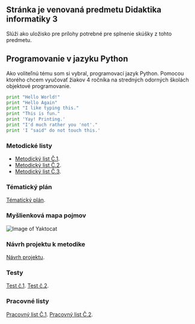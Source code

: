 ## Stránka je venovaná predmetu Didaktika informatiky 3

Slúži ako uložisko pre prílohy potrebné pre splnenie skúšky z tohto predmetu.


## Programovanie v jazyku Python

Ako voliteľnú tému som si vybral, programovací jazyk Python. Pomocou ktorého chcem vyučovať žiakov 4 ročníka na stredných odorných školách objektové programovanie.

```python
print "Hello World!"
print "Hello Again"
print "I like typing this."
print "This is fun."
print 'Yay! Printing.'
print "I'd much rather you 'not'."
print 'I "said" do not touch this.'

```

### Metodické listy

* [Metodický list Č.1](files/metodicky_list_python_01.pdf).
* [Metodický list Č.2](files/metodicky_list_python_02.pdf).
* [Metodický list Č.3](files/metodicky_list_python_03.pdf).

### Tématický plán

[Tématický plán](files/Matkulcik-tematický-plán.pdf).

### Myšlienková mapa pojmov

![Image of Yaktocat](https://octodex.github.com/images/yaktocat.png)

### Návrh projektu k metodike
[Návrh projektu](files/projekt_didaktika_Matkulcik.pdf).

### Testy
[Test č.1](files/Matkulcik_Test.pdf).
[Test č.2](files/Matkulcik_Test_02.pdf).

### Pracovné listy
[Pracovný list Č.1](files/Matkulcik_pracovny_list.pdf).
[Pracovný list Č.2](files/Matkulcik_pracovny_list_2.pdf).


